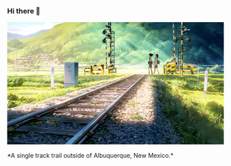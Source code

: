 ### Hi there 👋

<p align="center">
  <img src="https://github.com/KvnPrdtyaa/KvnPrdtyaa/blob/main/banner.gif"/>  
</p>
*A single track trail outside of Albuquerque, New Mexico.*
<!--
**KvnPrdtyaa/KvnPrdtyaa** is a ✨ _special_ ✨ repository because its `README.md` (this file) appears on your GitHub profile.

Here are some ideas to get you started:

- 🔭 I’m currently working on ...
- 🌱 I’m currently learning ...
- 👯 I’m looking to collaborate on ...
- 🤔 I’m looking for help with ...
- 💬 Ask me about ...
- 📫 How to reach me: ...
- 😄 Pronouns: ...
- ⚡ Fun fact: ...
-->

